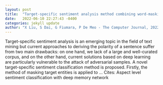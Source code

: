 ```yaml
---
layout: post
title:  "Target-specific sentiment analysis method combining word-masking data enhancement and adversarial learning"
date:   2022-06-10 22:27:43 -0400
categories: jekyll update
author: "X Liu, S Dai, G Fiumara, P De Meo - The Computer Journal, 2022"
---
```

Target-specific sentiment analysis is an emerging topic in the field of text mining but current approaches to deriving the polarity of a sentence suffer from two main drawbacks: on one hand, we lack of a large and well-curated corpus, and on the other hand, current solutions based on deep learning are particularly vulnerable to the attack of adversarial samples. A novel target-specific sentiment classification method is proposed. Firstly, the method of masking target entities is applied to …
Cites: ‪Aspect level sentiment classification with deep memory network‬  